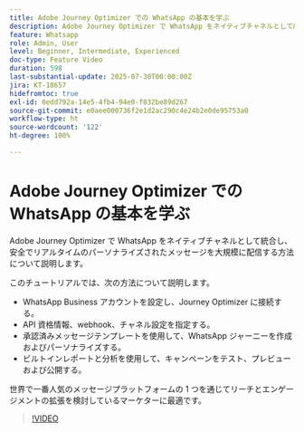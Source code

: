```yaml
---
title: Adobe Journey Optimizer での WhatsApp の基本を学ぶ
description: Adobe Journey Optimizer で WhatsApp をネイティブチャネルとして統合し、安全でリアルタイムのパーソナライズされたメッセージを大規模に配信する方法について説明します。
feature: Whatsapp
role: Admin, User
level: Beginner, Intermediate, Experienced
doc-type: Feature Video
duration: 598
last-substantial-update: 2025-07-30T00:00:00Z
jira: KT-18657
hidefromtoc: true
exl-id: 0edd792a-14e5-4fb4-94e0-f032be89d267
source-git-commit: e0aee000736f2e1d2ac290c4e24b2e0de95753a0
workflow-type: ht
source-wordcount: '122'
ht-degree: 100%

---
```


# Adobe Journey Optimizer での WhatsApp の基本を学ぶ

Adobe Journey Optimizer で WhatsApp をネイティブチャネルとして統合し、安全でリアルタイムのパーソナライズされたメッセージを大規模に配信する方法について説明します。

このチュートリアルでは、次の方法について説明します。

* WhatsApp Business アカウントを設定し、Journey Optimizer に接続する。
* API 資格情報、webhook、チャネル設定を指定する。
* 承認済みメッセージテンプレートを使用して、WhatsApp ジャーニーを作成およびパーソナライズする。
* ビルトインレポートと分析を使用して、キャンペーンをテスト、プレビューおよび公開する。

世界で一番人気のメッセージプラットフォームの 1 つを通じてリーチとエンゲージメントの拡張を検討しているマーケターに最適です。

>[!VIDEO](https://video.tv.adobe.com/v/3470244/?learn=on&enablevpops)
